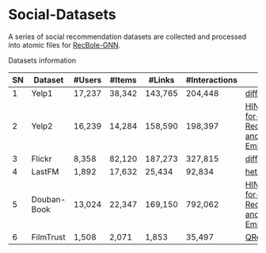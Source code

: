 # Social-Datasets
A series of social recommendation datasets are collected and processed into atomic files for [RecBole-GNN](https://github.com/RUCAIBox/RecBole-GNN).

Datasets information

| SN | Dataset            | \#Users    | \#Items         | \#Links   | \#Interactions | Origin Link                                    |
|----|--------------------|------------|-----------------|-----------|----------------|------------------------------------------------|
| 1  | Yelp1              | 17,237     | 38,342          | 143,765   | 204,448        |[diffnet](https://github.com/PeiJieSun/diffnet) |
| 2  | Yelp2              | 16,239     | 14,284          | 158,590   | 198,397        |[HIN-Datasets-for-Recommendation-and-Network-Embedding](https://github.com/librahu/HIN-Datasets-for-Recommendation-and-Network-Embedding) |
| 3  | Flickr             | 8,358      | 82,120          | 187,273   | 327,815        |[diffnet](https://github.com/PeiJieSun/diffnet) |
| 4  | LastFM             | 1,892      | 17,632          | 25,434    | 92,834         |[hetrec2011](http://files.grouplens.org/datasets/hetrec2011/) |
| 5  | Douban-Book        | 13,024     | 22,347          | 169,150   | 792,062        |[HIN-Datasets-for-Recommendation-and-Network-Embedding](https://github.com/librahu/HIN-Datasets-for-Recommendation-and-Network-Embedding) |
| 6  | FilmTrust          | 1,508      | 2,071           | 1,853     | 35,497         |[QRec](https://github.com/Coder-Yu/QRec) |
